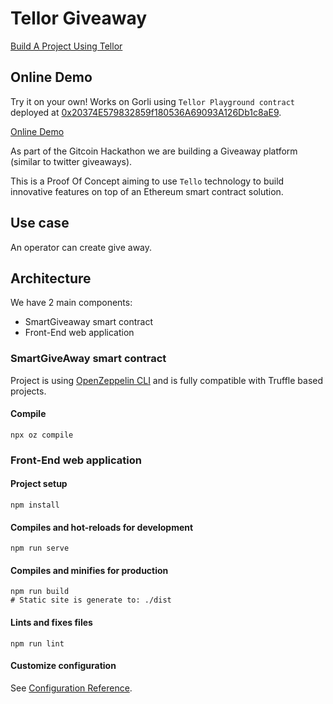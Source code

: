 # Tellor Giveaway
[Build A Project Using Tellor](https://gitcoin.co/issue/tellor-io/usingtellor/28/100024321)

## Online Demo
Try it on your own! Works on Gorli using `Tellor Playground contract` deployed at [0x20374E579832859f180536A69093A126Db1c8aE9](https://goerli.etherscan.io/address/0x20374E579832859f180536A69093A126Db1c8aE9#code).

[Online Demo](http://give.tellor.surge.sh/)

As part of the Gitcoin Hackathon we are building a Giveaway platform (similar to twitter giveaways).

This is a Proof Of Concept aiming to use `Tello` technology to build innovative features on top of an Ethereum smart contract solution.

## Use case

An operator can create give away.

## Architecture

We have 2 main components:
- SmartGiveaway smart contract
- Front-End web application

### SmartGiveAway smart contract

Project is using [OpenZeppelin CLI](https://docs.openzeppelin.com/cli/2.7/) and is fully compatible with Truffle based projects.

#### Compile

```shell script
npx oz compile
```

### Front-End web application

#### Project setup
```
npm install
```

#### Compiles and hot-reloads for development
```
npm run serve
```

#### Compiles and minifies for production
```
npm run build
# Static site is generate to: ./dist
```

#### Lints and fixes files
```
npm run lint
```

#### Customize configuration
See [Configuration Reference](https://cli.vuejs.org/config/).